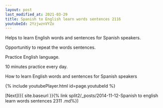 ```yaml
---
layout: post
last_modified_at: 2021-03-29
title: Spanish to English learn words sentences 2116 
youtubeId: 2YzjwznVYZo
---
```

 
 
Helps to learn English words and sentences for Spanish speakers.

Opportunitiy to repeat the words sentences. 

Practice English language. 
 
10 minutes practice every day. 
 
How to learn English words and sentences for Spanish speakers 
 
{% include youtubePlayer.html id=page.youtubeId %}
 
 
[Next]({{ site.baseurl }}{% link  split2/_posts/2014-11-12-Spanish to english learn words sentences 2311 .md%})
 

